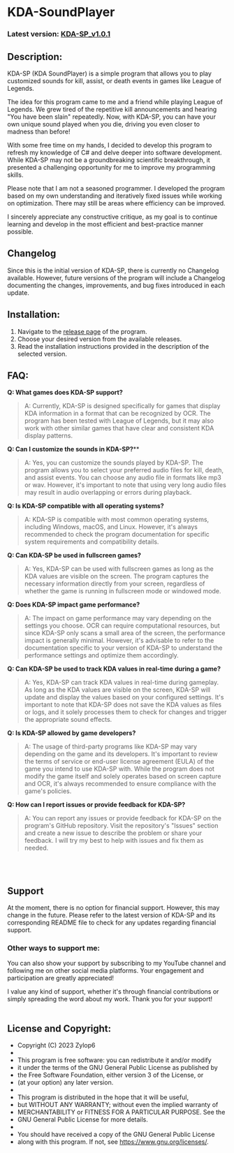 
  

# KDA-SoundPlayer

### Latest version:  [KDA-SP_v1.0.1](https://github.com/Zylop6/KDA-SP/releases/tag/v1.0.1)

## **Description:**
KDA-SP (KDA SoundPlayer) is a simple program that allows you to play customized sounds for kill, assist, or death events in games like League of Legends.

The idea for this program came to me and a friend while playing League of Legends. We grew tired of the repetitive kill announcements and hearing "You have been slain" repeatedly. Now, with KDA-SP, you can have your own unique sound played when you die, driving you even closer to madness than before!

With some free time on my hands, I decided to develop this program to refresh my knowledge of C# and delve deeper into software development. While KDA-SP may not be a groundbreaking scientific breakthrough, it presented a challenging opportunity for me to improve my programming skills.

Please note that I am not a seasoned programmer. I developed the program based on my own understanding and iteratively fixed issues while working on optimization. There may still be areas where efficiency can be improved.

I sincerely appreciate any constructive critique, as my goal is to continue learning and develop in the most efficient and best-practice manner possible.

## Changelog
Since this is the initial version of KDA-SP, there is currently no Changelog available. However, future versions of the program will include a Changelog documenting the changes, improvements, and bug fixes introduced in each update.
## Installation:
1.  Navigate to the [release page](https://github.com/Zylop6/KDA-SP/releases) of the program.
2.  Choose your desired version from the available releases.
3.  Read the installation instructions provided in the description of the selected version.

## FAQ:

**Q: What games does KDA-SP support?** 

> A: Currently, KDA-SP is designed specifically for games that display
> KDA information in a format that can be recognized by OCR. The program
> has been tested with League of Legends, but it may also work with
> other similar games that have clear and consistent KDA display
> patterns.



**Q: Can I customize the sounds in KDA-SP?****

> A: Yes, you can customize the sounds played by KDA-SP. The program allows you to select your preferred audio files for kill, death, and assist events. You can choose any audio file in formats like mp3 or wav. However, it's important to note that using very long audio files may result in audio overlapping or errors during playback.

**Q: Is KDA-SP compatible with all operating systems?** 

> A: KDA-SP is compatible with most common operating systems, including
> Windows, macOS, and Linux. However, it's always recommended to check
> the program documentation for specific system requirements and
> compatibility details.

**Q: Can KDA-SP be used in fullscreen games?** 

> A: Yes, KDA-SP can be used with fullscreen games as long as the KDA
> values are visible on the screen. The program captures the necessary
> information directly from your screen, regardless of whether the game
> is running in fullscreen mode or windowed mode.

**Q: Does KDA-SP impact game performance?** 

> A: The impact on game performance may vary depending on the settings
> you choose. OCR can require computational resources, but since KDA-SP
> only scans a small area of the screen, the performance impact is
> generally minimal. However, it's advisable to refer to the
> documentation specific to your version of KDA-SP to understand the
> performance settings and optimize them accordingly.

**Q: Can KDA-SP be used to track KDA values in real-time during a game?** 

> A: Yes, KDA-SP can track KDA values in real-time during gameplay. As
> long as the KDA values are visible on the screen, KDA-SP will update
> and display the values based on your configured settings. It's
> important to note that KDA-SP does not save the KDA values as files or
> logs, and it solely processes them to check for changes and trigger
> the appropriate sound effects.

**Q: Is KDA-SP allowed by game developers?** 

> A: The usage of third-party programs like KDA-SP may vary depending on
> the game and its developers. It's important to review the terms of
> service or end-user license agreement (EULA) of the game you intend to
> use KDA-SP with. While the program does not modify the game itself and
> solely operates based on screen capture and OCR, it's always
> recommended to ensure compliance with the game's policies.

**Q: How can I report issues or provide feedback for KDA-SP?** 

>A: You can report any issues or provide feedback for KDA-SP on the program's GitHub repository. Visit the repository's "Issues" section and create a new issue to describe the problem or share your feedback. I will try my best to help with issues and fix them as needed.

<br>
<br>

## Support

At the moment, there is no option for financial support. However, this may change in the future. Please refer to the latest version of KDA-SP and its corresponding README file to check for any updates regarding financial support.

### Other ways to support me:
You can also show your support by subscribing to my YouTube channel and following me on other social media platforms. Your engagement and participation are greatly appreciated!

I value any kind of support, whether it's through financial contributions or simply spreading the word about my work. Thank you for your support!
<br><br>

## License and Copyright:

 * Copyright (C) 2023 Zylop6
 *
 * This program is free software: you can redistribute it and/or modify
 * it under the terms of the GNU General Public License as published by
 * the Free Software Foundation, either version 3 of the License, or
 * (at your option) any later version.
 *
 * This program is distributed in the hope that it will be useful,
 * but WITHOUT ANY WARRANTY; without even the implied warranty of
 * MERCHANTABILITY or FITNESS FOR A PARTICULAR PURPOSE. See the
 * GNU General Public License for more details.
 *
 * You should have received a copy of the GNU General Public License
 * along with this program. If not, see <https://www.gnu.org/licenses/>.
